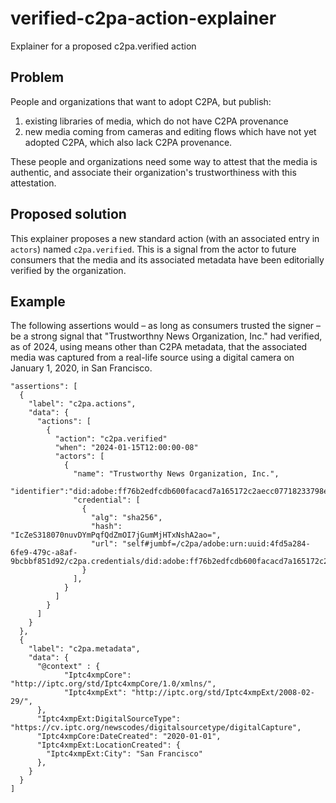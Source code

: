 # verified-c2pa-action-explainer
Explainer for a proposed c2pa.verified action

## Problem
People and organizations that want to adopt C2PA, but publish:

1. existing libraries of media, which do not have C2PA provenance
2. new media coming from cameras and editing flows which have not yet adopted C2PA, which also lack C2PA provenance.

These people and organizations need some way to attest that the media is authentic, and associate their organization's trustworthiness with this attestation.

## Proposed solution

This explainer proposes a new standard action (with an associated entry in `actors`) named `c2pa.verified`. This is a signal from the actor to future consumers that the media and its associated metadata have been editorially verified by the organization.

## Example

The following assertions would – as long as consumers trusted the signer – be a strong signal that "Trustworthny News Organization, Inc." had verified, as of 2024, using means other than C2PA metadata, that the associated media was captured from a real-life source using a digital camera on January 1, 2020, in San Francisco.

```
"assertions": [
  {
    "label": "c2pa.actions",
    "data": {
      "actions": [
        {
          "action": "c2pa.verified"
          "when": "2024-01-15T12:00:00-08"
          "actors": [
            {
              "name": "Trustworthy News Organization, Inc.",
              "identifier":"did:adobe:ff76b2edfcdb600facacd7a165172c2aecc07718233798ed61bd3a9f4eba0969e",
              "credential": [
                {
                  "alg": "sha256",
                  "hash": "IcZeS318070nuvDYmPqfQdZmOI7jGumMjHTxNshA2ao=",
                  "url": "self#jumbf=/c2pa/adobe:urn:uuid:4fd5a284-6fe9-479c-a8af-9bcbbf851d92/c2pa.credentials/did:adobe:ff76b2edfcdb600facacd7a165172c2aecc07718233798ed61bd3a9f4eba0969e"
                }
              ],
            }
          ]
        }
      ]
    }
  },
  {
    "label": "c2pa.metadata",
    "data": {
      "@context" : {
		    "Iptc4xmpCore": "http://iptc.org/std/Iptc4xmpCore/1.0/xmlns/",
		    "Iptc4xmpExt": "http://iptc.org/std/Iptc4xmpExt/2008-02-29/",
      },
      "Iptc4xmpExt:DigitalSourceType": "https://cv.iptc.org/newscodes/digitalsourcetype/digitalCapture",
      "Iptc4xmpCore:DateCreated": "2020-01-01",
      "Iptc4xmpExt:LocationCreated": { 
        "Iptc4xmpExt:City": "San Francisco"
      },
    }
  }
]
```


